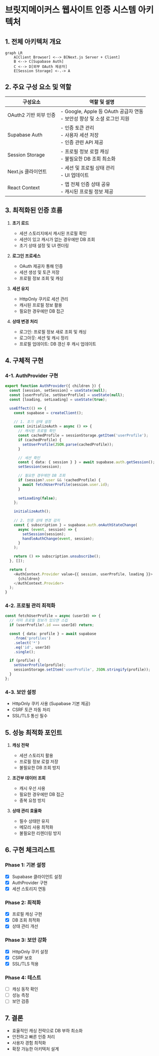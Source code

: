 # 브릿지메이커스 웹사이트 인증 시스템 아키텍처

## 1. 전체 아키텍처 개요

```mermaid
graph LR
    A[Client Browser] <--> B[Next.js Server + Client]
    B <--> C[Supabase Auth]
    C <--> D[외부 OAuth 제공자]
    E[Session Storage] <-.-> A
```

## 2. 주요 구성 요소 및 역할

| 구성요소 | 역할 및 설명 |
|---------|------------|
| OAuth2 기반 외부 인증 | - Google, Apple 등 OAuth 공급자 연동<br>- 보안성 향상 및 소셜 로그인 지원 |
| Supabase Auth | - 인증 토큰 관리<br>- 사용자 세션 저장<br>- 인증 관련 API 제공 |
| Session Storage | - 프로필 정보 로컬 캐싱<br>- 불필요한 DB 조회 최소화 |
| Next.js 클라이언트 | - 세션 및 프로필 상태 관리<br>- UI 업데이트 |
| React Context | - 앱 전체 인증 상태 공유<br>- 캐시된 프로필 정보 제공 |

## 3. 최적화된 인증 흐름

1. **초기 로드**
   - 세션 스토리지에서 캐시된 프로필 확인
   - 세션이 있고 캐시가 없는 경우에만 DB 조회
   - 초기 상태 설정 및 UI 렌더링

2. **로그인 프로세스**
   - OAuth 제공자 통해 인증
   - 세션 생성 및 토큰 저장
   - 프로필 정보 조회 및 캐싱

3. **세션 유지**
   - HttpOnly 쿠키로 세션 관리
   - 캐시된 프로필 정보 활용
   - 필요한 경우에만 DB 접근

4. **상태 변경 처리**
   - 로그인: 프로필 정보 새로 조회 및 캐싱
   - 로그아웃: 세션 및 캐시 정리
   - 프로필 업데이트: DB 갱신 후 캐시 업데이트

## 4. 구체적 구현

### 4-1. AuthProvider 구현
```typescript
export function AuthProvider({ children }) {
  const [session, setSession] = useState(null);
  const [userProfile, setUserProfile] = useState(null);
  const [loading, setLoading] = useState(true);

  useEffect(() => {
    const supabase = createClient();
    
    // 1. 초기 상태 설정
    const initializeAuth = async () => {
      // 캐시된 프로필 확인
      const cachedProfile = sessionStorage.getItem('userProfile');
      if (cachedProfile) {
        setUserProfile(JSON.parse(cachedProfile));
      }

      // 세션 확인
      const { data: { session } } = await supabase.auth.getSession();
      setSession(session);

      // 필요한 경우에만 DB 조회
      if (session?.user && !cachedProfile) {
        await fetchUserProfile(session.user.id);
      }
      
      setLoading(false);
    };

    initializeAuth();
    
    // 2. 인증 상태 변경 감지
    const { subscription } = supabase.auth.onAuthStateChange(
      async (event, session) => {
        setSession(session);
        handleAuthChange(event, session);
      }
    );

    return () => subscription.unsubscribe();
  }, []);

  return (
    <AuthContext.Provider value={{ session, userProfile, loading }}>
      {children}
    </AuthContext.Provider>
  );
}
```

### 4-2. 프로필 관리 최적화
```typescript
const fetchUserProfile = async (userId) => {
  // 이미 프로필 정보가 있으면 스킵
  if (userProfile?.id === userId) return;

  const { data: profile } = await supabase
    .from('profiles')
    .select('*')
    .eq('id', userId)
    .single();

  if (profile) {
    setUserProfile(profile);
    sessionStorage.setItem('userProfile', JSON.stringify(profile));
  }
};
```

### 4-3. 보안 설정
- HttpOnly 쿠키 사용 (Supabase 기본 제공)
- CSRF 토큰 자동 처리
- SSL/TLS 통신 필수

## 5. 성능 최적화 포인트

1. **캐싱 전략**
   - 세션 스토리지 활용
   - 프로필 정보 로컬 저장
   - 불필요한 DB 조회 방지

2. **조건부 데이터 조회**
   - 캐시 우선 사용
   - 필요한 경우에만 DB 접근
   - 중복 요청 방지

3. **상태 관리 효율화**
   - 필수 상태만 유지
   - 메모리 사용 최적화
   - 불필요한 리렌더링 방지

## 6. 구현 체크리스트

### Phase 1: 기본 설정
- [x] Supabase 클라이언트 설정
- [x] AuthProvider 구현
- [x] 세션 스토리지 연동

### Phase 2: 최적화
- [x] 프로필 캐싱 구현
- [x] DB 조회 최적화
- [x] 상태 관리 개선

### Phase 3: 보안 강화
- [x] HttpOnly 쿠키 설정
- [x] CSRF 보호
- [x] SSL/TLS 적용

### Phase 4: 테스트
- [ ] 캐싱 동작 확인
- [ ] 성능 측정
- [ ] 보안 검증

## 7. 결론

- 효율적인 캐싱 전략으로 DB 부하 최소화
- 안전하고 빠른 인증 처리
- 사용자 경험 최적화
- 확장 가능한 아키텍처 설계
